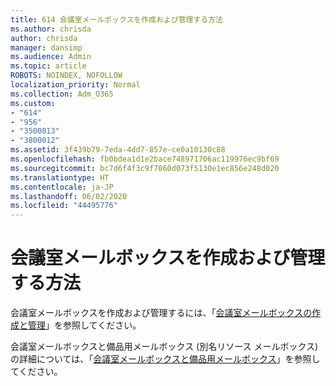 ```yaml
---
title: 614 会議室メールボックスを作成および管理する方法
ms.author: chrisda
author: chrisda
manager: dansimp
ms.audience: Admin
ms.topic: article
ROBOTS: NOINDEX, NOFOLLOW
localization_priority: Normal
ms.collection: Adm_O365
ms.custom:
- "614"
- "956"
- "3500013"
- "3800012"
ms.assetid: 3f439b79-7eda-4dd7-857e-ce0a10130c88
ms.openlocfilehash: fb0bdea1d1e2bace748971706ac119976ec9bf69
ms.sourcegitcommit: bc7d6f4f3c9f7060d073f5130e1ec856e248d020
ms.translationtype: HT
ms.contentlocale: ja-JP
ms.lasthandoff: 06/02/2020
ms.locfileid: "44495776"
---
```

# <a name="how-to-create-and-manage-room-mailboxes"></a>会議室メールボックスを作成および管理する方法

会議室メールボックスを作成および管理するには、「[会議室メールボックスの作成と管理](https://technet.microsoft.com/library/jj215781.aspx)」を参照してください。

会議室メールボックスと備品用メールボックス (別名リソース メールボックス) の詳細については、「[会議室メールボックスと備品用メールボックス](https://docs.microsoft.com/microsoft-365/admin/manage/room-and-equipment-mailboxes)」を参照してください。
